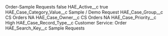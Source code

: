 <?xml version="1.0" encoding="UTF-8"?>
<CustomMetadata xmlns="http://soap.sforce.com/2006/04/metadata" xmlns:xsi="http://www.w3.org/2001/XMLSchema-instance" xmlns:xsd="http://www.w3.org/2001/XMLSchema">
    <label>Order-Sample Requests</label>
    <protected>false</protected>
    <values>
        <field>HAE_Active__c</field>
        <value xsi:type="xsd:boolean">true</value>
    </values>
    <values>
        <field>HAE_Case_Category_Value__c</field>
        <value xsi:type="xsd:string">Sample / Demo Request</value>
    </values>
    <values>
        <field>HAE_Case_Group__c</field>
        <value xsi:type="xsd:string">CS Orders NA</value>
    </values>
    <values>
        <field>HAE_Case_Owner__c</field>
        <value xsi:type="xsd:string">CS Orders NA</value>
    </values>
    <values>
        <field>HAE_Case_Priority__c</field>
        <value xsi:type="xsd:string">High</value>
    </values>
    <values>
        <field>HAE_Case_Record_Type__c</field>
        <value xsi:type="xsd:string">Customer Service: Order</value>
    </values>
    <values>
        <field>HAE_Search_Key__c</field>
        <value xsi:type="xsd:string">Sample Requests</value>
    </values>
</CustomMetadata>
